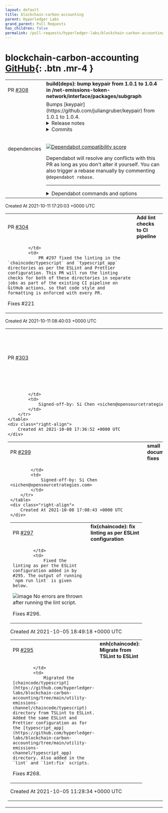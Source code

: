 ```yaml
---
layout: default
title: blockchain-carbon-accounting
parent: Hyperledger Labs
grand_parent: Pull Requests
has_children: false
permalink: /pull-requests/hyperledger-labs/blockchain-carbon-accounting
---
```


# blockchain-carbon-accounting <span class="fs-3 right-align">[GitHub](https://github.com/hyperledger-labs/blockchain-carbon-accounting){: .btn .mr-4 }</span>


<div>
    <table>
        <tr>
            <td>
                PR <a href="https://github.com/hyperledger-labs/blockchain-carbon-accounting/pull/308" class=".btn">#308</a>
            </td>
            <td>
                <b>
                    build(deps): bump keypair from 1.0.1 to 1.0.4 in /net-emissions-token-network/interface/packages/subgraph
                </b>
            </td>
        </tr>
        <tr>
            <td>
                <span class="chip">dependencies</span>
            </td>
            <td>
                Bumps [keypair](https://github.com/juliangruber/keypair) from 1.0.1 to 1.0.4.
<details>
<summary>Release notes</summary>
<p><em>Sourced from <a href="https://github.com/juliangruber/keypair/releases">keypair's releases</a>.</em></p>
<blockquote>
<h2>v1.0.4</h2>
<ul>
<li>Merge pull request from GHSA-3f99-hvg4-qjwj  9596418</li>
</ul>
<p><a href="https://github.com/juliangruber/keypair/compare/v1.0.3...v1.0.4">https://github.com/juliangruber/keypair/compare/v1.0.3...v1.0.4</a></p>
<h2>v1.0.3</h2>
<ul>
<li>pkg: clean up  89dafaa</li>
<li>fix:typescript: set default export (<a href="https://github-redirect.dependabot.com/juliangruber/keypair/issues/18">#18</a>)  b0360f6</li>
</ul>
<p><a href="https://github.com/juliangruber/keypair/compare/v1.0.2...v1.0.3">https://github.com/juliangruber/keypair/compare/v1.0.2...v1.0.3</a></p>
</blockquote>
</details>
<details>
<summary>Commits</summary>
<ul>
<li><a href="https://github.com/juliangruber/keypair/commit/65f9f24c561c73e37b408310d6c07ee50af0f575"><code>65f9f24</code></a> 1.0.4</li>
<li><a href="https://github.com/juliangruber/keypair/commit/9596418d3363d3e757676c0b6a8f2d35a9d1cb18"><code>9596418</code></a> Merge pull request from GHSA-3f99-hvg4-qjwj</li>
<li><a href="https://github.com/juliangruber/keypair/commit/87c62f255baa12c1ec4f98a91600f82af80be6db"><code>87c62f2</code></a> 1.0.3</li>
<li><a href="https://github.com/juliangruber/keypair/commit/89dafaa3475419c847bab75b390f73f6f4a2e220"><code>89dafaa</code></a> pkg: clean up</li>
<li><a href="https://github.com/juliangruber/keypair/commit/b0360f6367947fab9476b7be387146100fd59e4f"><code>b0360f6</code></a> fix:typescript: set default export (<a href="https://github-redirect.dependabot.com/juliangruber/keypair/issues/18">#18</a>)</li>
<li><a href="https://github.com/juliangruber/keypair/commit/ab31a2551f2f344f7aee518c53db19f0311ab675"><code>ab31a25</code></a> 1.0.2</li>
<li><a href="https://github.com/juliangruber/keypair/commit/c39678d66a4af0a71bd413da5bbf15571cdb7ad1"><code>c39678d</code></a> Merge pull request <a href="https://github-redirect.dependabot.com/juliangruber/keypair/issues/13">#13</a> from eskelter/master</li>
<li><a href="https://github.com/juliangruber/keypair/commit/38537374a94abdef92507cda81abb5c45685ccb2"><code>3853737</code></a> Improves type declarations</li>
<li><a href="https://github.com/juliangruber/keypair/commit/ba3d104da95daf5921e06fd5126a3be165d49628"><code>ba3d104</code></a> Adds Typescript definition file index.d.ts</li>
<li>See full diff in <a href="https://github.com/juliangruber/keypair/compare/v1.0.1...v1.0.4">compare view</a></li>
</ul>
</details>
<br />


[![Dependabot compatibility score](https://dependabot-badges.githubapp.com/badges/compatibility_score?dependency-name=keypair&package-manager=npm_and_yarn&previous-version=1.0.1&new-version=1.0.4)](https://docs.github.com/en/github/managing-security-vulnerabilities/about-dependabot-security-updates#about-compatibility-scores)

Dependabot will resolve any conflicts with this PR as long as you don't alter it yourself. You can also trigger a rebase manually by commenting `@dependabot rebase`.

[//]: # (dependabot-automerge-start)
[//]: # (dependabot-automerge-end)

---

<details>
<summary>Dependabot commands and options</summary>
<br />

You can trigger Dependabot actions by commenting on this PR:
- `@dependabot rebase` will rebase this PR
- `@dependabot recreate` will recreate this PR, overwriting any edits that have been made to it
- `@dependabot merge` will merge this PR after your CI passes on it
- `@dependabot squash and merge` will squash and merge this PR after your CI passes on it
- `@dependabot cancel merge` will cancel a previously requested merge and block automerging
- `@dependabot reopen` will reopen this PR if it is closed
- `@dependabot close` will close this PR and stop Dependabot recreating it. You can achieve the same result by closing it manually
- `@dependabot ignore this major version` will close this PR and stop Dependabot creating any more for this major version (unless you reopen the PR or upgrade to it yourself)
- `@dependabot ignore this minor version` will close this PR and stop Dependabot creating any more for this minor version (unless you reopen the PR or upgrade to it yourself)
- `@dependabot ignore this dependency` will close this PR and stop Dependabot creating any more for this dependency (unless you reopen the PR or upgrade to it yourself)
- `@dependabot use these labels` will set the current labels as the default for future PRs for this repo and language
- `@dependabot use these reviewers` will set the current reviewers as the default for future PRs for this repo and language
- `@dependabot use these assignees` will set the current assignees as the default for future PRs for this repo and language
- `@dependabot use this milestone` will set the current milestone as the default for future PRs for this repo and language

You can disable automated security fix PRs for this repo from the [Security Alerts page](https://github.com/hyperledger-labs/blockchain-carbon-accounting/network/alerts).

</details>
            </td>
        </tr>
    </table>
    <div class="right-align">
        Created At 2021-10-11 17:20:03 +0000 UTC
    </div>
</div>

<div>
    <table>
        <tr>
            <td>
                PR <a href="https://github.com/hyperledger-labs/blockchain-carbon-accounting/pull/304" class=".btn">#304</a>
            </td>
            <td>
                <b>
                    Add lint checks to CI pipeline
                </b>
            </td>
        </tr>
        <tr>
            <td>
                
            </td>
            <td>
                PR #297 fixed the linting in the `chaincode/typescript` and `typescript_app` directories as per the ESLint and Prettier configuration. This PR will run the linting checks for both of these directories in separate jobs as part of the existing CI pipeline on GitHub actions, so that code style and formatting is enforced with every PR.

Fixes #221 
            </td>
        </tr>
    </table>
    <div class="right-align">
        Created At 2021-10-11 08:40:03 +0000 UTC
    </div>
</div>

<div>
    <table>
        <tr>
            <td>
                PR <a href="https://github.com/hyperledger-labs/blockchain-carbon-accounting/pull/303" class=".btn">#303</a>
            </td>
            <td>
                <b>
                    utility bills do not cover a year so this is more typical
                </b>
            </td>
        </tr>
        <tr>
            <td>
                
            </td>
            <td>
                Signed-off-by: Si Chen <sichen@opensourcetrategies.com>
            </td>
        </tr>
    </table>
    <div class="right-align">
        Created At 2021-10-08 17:36:52 +0000 UTC
    </div>
</div>

<div>
    <table>
        <tr>
            <td>
                PR <a href="https://github.com/hyperledger-labs/blockchain-carbon-accounting/pull/299" class=".btn">#299</a>
            </td>
            <td>
                <b>
                    small documentation fixes
                </b>
            </td>
        </tr>
        <tr>
            <td>
                
            </td>
            <td>
                Signed-off-by: Si Chen <sichen@opensourcetrategies.com>
            </td>
        </tr>
    </table>
    <div class="right-align">
        Created At 2021-10-08 17:08:43 +0000 UTC
    </div>
</div>

<div>
    <table>
        <tr>
            <td>
                PR <a href="https://github.com/hyperledger-labs/blockchain-carbon-accounting/pull/297" class=".btn">#297</a>
            </td>
            <td>
                <b>
                    fix(chaincode): fix linting as per ESLint configuration
                </b>
            </td>
        </tr>
        <tr>
            <td>
                
            </td>
            <td>
                Fixed the linting as per the ESLint configuration added in by #295. The output of running `npm run lint` is given below.
![image](https://user-images.githubusercontent.com/51477130/136084508-d907676d-de79-4acd-81e1-d7f9c1f608df.png)
No errors are thrown after running the lint script.

Fixes #296.
            </td>
        </tr>
    </table>
    <div class="right-align">
        Created At 2021-10-05 18:49:18 +0000 UTC
    </div>
</div>

<div>
    <table>
        <tr>
            <td>
                PR <a href="https://github.com/hyperledger-labs/blockchain-carbon-accounting/pull/295" class=".btn">#295</a>
            </td>
            <td>
                <b>
                    enh(chaincode): Migrate from TSLint to ESLint
                </b>
            </td>
        </tr>
        <tr>
            <td>
                
            </td>
            <td>
                Migrated the [chaincode/typescript](https://github.com/hyperledger-labs/blockchain-carbon-accounting/tree/main/utility-emissions-channel/chaincode/typescript) directory from TSLint to ESLint. Added the same ESLint and Prettier configuration as for the [typescript_app](https://github.com/hyperledger-labs/blockchain-carbon-accounting/tree/main/utility-emissions-channel/typescript_app) directory. Also added in the `lint` and `lint:fix` scripts.

Fixes #268. 
            </td>
        </tr>
    </table>
    <div class="right-align">
        Created At 2021-10-05 11:28:34 +0000 UTC
    </div>
</div>

